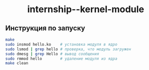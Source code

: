 # <p align="center"> internship--kernel-module </p>
## Инструкция по запуску

```bash
make
sudo insmod hello.ko    # установка модуля в ядро
sudo lsmod | grep hello # проверка, что модуль загружен
sudo dmesg | grep Hello # вывод сообщения
sudo rmmod hello        # удаление модуля из ядра
make clean
```   
